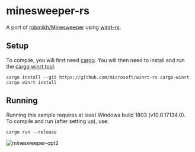 # minesweeper-rs
A port of [robmikh/Minesweeper](https://github.com/robmikh/Minesweeper) using [winrt-rs](https://github.com/microsoft/winrt-rs).

## Setup
To compile, you will first need [cargo](https://www.rust-lang.org/learn/get-started). You will then need to install and run the [cargo winrt tool](https://github.com/microsoft/winrt-rs/tree/master/crates/cargo):

```
cargo install --git https://github.com/microsoft/winrt-rs cargo-winrt
cargo winrt install
```

## Running
Running this sample requires at least Windows build 1803 (v10.0.17134.0). To compile and run (after setting up), use:

```
cargo run --release
```

![minesweeper-opt2](https://user-images.githubusercontent.com/7089228/80656536-45ac2c80-8a36-11ea-8521-ab40fc922ce1.gif)
